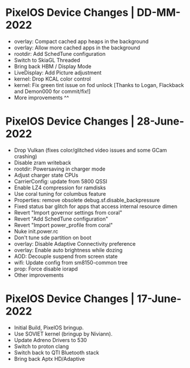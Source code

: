 # PixelOS Device Changes | DD-MM-2022
- overlay: Compact cached app heaps in the background
- overlay: Allow more cached apps in the background
- rootdir: Add SchedTune configuration
- Switch to SkiaGL Threaded
- Bring back HBM / Display Mode
- LiveDisplay: Add Picture adjustment
- kernel: Drop KCAL color control
- kernel: Fix green tint issue on fod unlock [Thanks to Logan, 
    Flackback and Demon000 for commit/fix!]
- More improvements ^^

# PixelOS Device Changes | 28-June-2022
- Drop Vulkan (fixes color/glitched video issues and some GCam crashing)
- Disable zram writeback 
- rootdir: Powersaving in charger mode
- Adjust charger state CPUs
- CarrierConfig: update from 5800 QSSI
- Enable LZ4 compression for ramdisks
- Use coral tuning for columbus feature
- Properties: remove obsolete debug.sf.disable_backpressure
- Fixed status bar glitch for apps that access internal resource dimen
- Revert "Import governor settings from coral"
- Revert "Add SchedTune configuration"
- Revert "Import power_profile from coral"
- Nuke init.power.rc
- Don't tune sde partition on boot
- overlay: Disable Adaptive Connectivity preference
- overlay: Enable auto brightness while dozing
- AOD: Decouple suspend from screen state
- wifi: Update config from sm8150-common tree 
- prop: Force disable iorapd
- Other improvements

# PixelOS Device Changes | 17-June-2022
- Initial Build, PixelOS bringup.
- Use SOVIET kernel (bringup by Niviann).
- Update Adreno Drivers to 530
- Switch to proton clang
- Switch back to QTI Bluetooth stack
- Bring back Aptx HD/Adaptive
